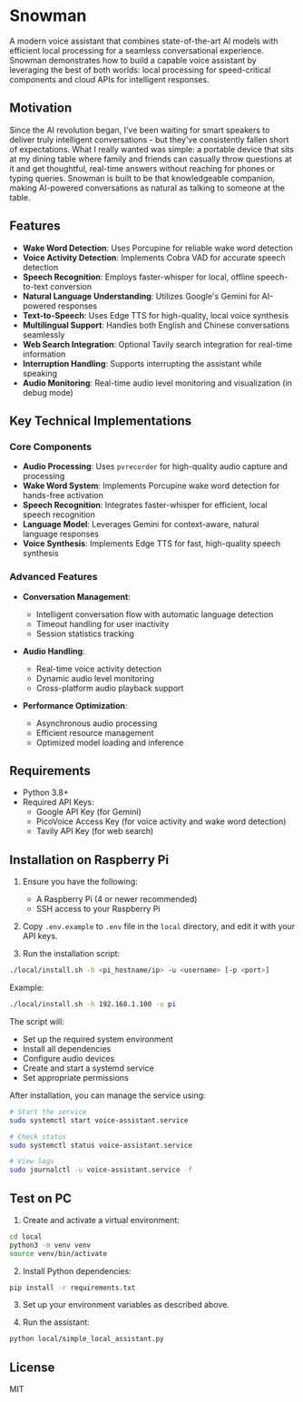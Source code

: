 # Snowman

A modern voice assistant that combines state-of-the-art AI models with efficient local processing for a seamless conversational experience. Snowman demonstrates how to build a capable voice assistant by leveraging the best of both worlds: local processing for speed-critical components and cloud APIs for intelligent responses.

## Motivation

Since the AI revolution began, I've been waiting for smart speakers to deliver truly intelligent conversations - but they've consistently fallen short of expectations. What I really wanted was simple: a portable device that sits at my dining table where family and friends can casually throw questions at it and get thoughtful, real-time answers without reaching for phones or typing queries. Snowman is built to be that knowledgeable companion, making AI-powered conversations as natural as talking to someone at the table.

## Features

- **Wake Word Detection**: Uses Porcupine for reliable wake word detection
- **Voice Activity Detection**: Implements Cobra VAD for accurate speech detection
- **Speech Recognition**: Employs faster-whisper for local, offline speech-to-text conversion
- **Natural Language Understanding**: Utilizes Google's Gemini for AI-powered responses
- **Text-to-Speech**: Uses Edge TTS for high-quality, local voice synthesis
- **Multilingual Support**: Handles both English and Chinese conversations seamlessly
- **Web Search Integration**: Optional Tavily search integration for real-time information
- **Interruption Handling**: Supports interrupting the assistant while speaking
- **Audio Monitoring**: Real-time audio level monitoring and visualization (in debug mode)

## Key Technical Implementations

### Core Components

- **Audio Processing**: Uses `pvrecorder` for high-quality audio capture and processing
- **Wake Word System**: Implements Porcupine wake word detection for hands-free activation
- **Speech Recognition**: Integrates faster-whisper for efficient, local speech recognition
- **Language Model**: Leverages Gemini for context-aware, natural language responses
- **Voice Synthesis**: Implements Edge TTS for fast, high-quality speech synthesis

### Advanced Features

- **Conversation Management**:
  - Intelligent conversation flow with automatic language detection
  - Timeout handling for user inactivity
  - Session statistics tracking

- **Audio Handling**:
  - Real-time voice activity detection
  - Dynamic audio level monitoring
  - Cross-platform audio playback support

- **Performance Optimization**:
  - Asynchronous audio processing
  - Efficient resource management
  - Optimized model loading and inference

## Requirements

- Python 3.8+
- Required API Keys:
  - Google API Key (for Gemini)
  - PicoVoice Access Key (for voice activity and wake word detection)
  - Tavily API Key (for web search)

## Installation on Raspberry Pi

1. Ensure you have the following:
   - A Raspberry Pi (4 or newer recommended)
   - SSH access to your Raspberry Pi

2. Copy `.env.example` to `.env` file in the `local` directory, and edit it with your API keys.

3. Run the installation script:
```bash
./local/install.sh -h <pi_hostname/ip> -u <username> [-p <port>]
```
Example:
```bash
./local/install.sh -h 192.168.1.100 -u pi
```

The script will:
- Set up the required system environment
- Install all dependencies
- Configure audio devices
- Create and start a systemd service
- Set appropriate permissions

After installation, you can manage the service using:
```bash
# Start the service
sudo systemctl start voice-assistant.service

# Check status
sudo systemctl status voice-assistant.service

# View logs
sudo journalctl -u voice-assistant.service -f
```

## Test on PC

1. Create and activate a virtual environment:
```bash
cd local
python3 -m venv venv
source venv/bin/activate
```

2. Install Python dependencies:
```bash
pip install -r requirements.txt
```

3. Set up your environment variables as described above.

4. Run the assistant:
```bash
python local/simple_local_assistant.py
```

## License

MIT
